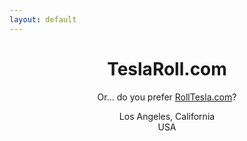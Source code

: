```yaml
---
layout: default
---
```

<center>
<h1>TeslaRoll.com</h1>
<p>Or... do you prefer <a href="http://RollTesla.com">RollTesla.com</a>?</p>
<p>Los Angeles, California<br/>
USA</p>
</center>
